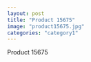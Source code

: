 ```yaml
---
layout: post
title: "Product 15675"
image: "product15675.jpg"
categories: "category1"
---
```

Product 15675
